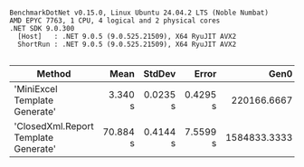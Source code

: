 ```

BenchmarkDotNet v0.15.0, Linux Ubuntu 24.04.2 LTS (Noble Numbat)
AMD EPYC 7763, 1 CPU, 4 logical and 2 physical cores
.NET SDK 9.0.300
  [Host]   : .NET 9.0.5 (9.0.525.21509), X64 RyuJIT AVX2
  ShortRun : .NET 9.0.5 (9.0.525.21509), X64 RyuJIT AVX2


```
| Method                               | Mean     | StdDev   | Error    | Gen0         | Gen1        | Gen2      | Allocated |
|------------------------------------- |---------:|---------:|---------:|-------------:|------------:|----------:|----------:|
| &#39;MiniExcel Template Generate&#39;        |  3.340 s | 0.0235 s | 0.4295 s |  220166.6667 |   1000.0000 |         - |   3.43 GB |
| &#39;ClosedXml.Report Template Generate&#39; | 70.884 s | 0.4144 s | 7.5599 s | 1584833.3333 | 508500.0000 | 6500.0000 |  26.34 GB |
